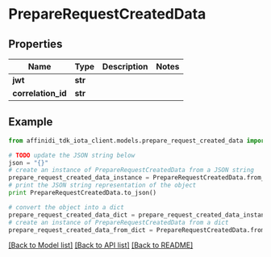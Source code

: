 # PrepareRequestCreatedData

## Properties

| Name               | Type    | Description | Notes |
| ------------------ | ------- | ----------- | ----- |
| **jwt**            | **str** |             |
| **correlation_id** | **str** |             |

## Example

```python
from affinidi_tdk_iota_client.models.prepare_request_created_data import PrepareRequestCreatedData

# TODO update the JSON string below
json = "{}"
# create an instance of PrepareRequestCreatedData from a JSON string
prepare_request_created_data_instance = PrepareRequestCreatedData.from_json(json)
# print the JSON string representation of the object
print PrepareRequestCreatedData.to_json()

# convert the object into a dict
prepare_request_created_data_dict = prepare_request_created_data_instance.to_dict()
# create an instance of PrepareRequestCreatedData from a dict
prepare_request_created_data_from_dict = PrepareRequestCreatedData.from_dict(prepare_request_created_data_dict)
```

[[Back to Model list]](../README.md#documentation-for-models) [[Back to API list]](../README.md#documentation-for-api-endpoints) [[Back to README]](../README.md)

